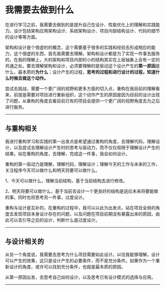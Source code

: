 # 我需要去做到什么

在进行学习之前，我需要去做到的是提升自己在设计、性能优化上的理解和实践能力。设计包括架构应用架构设计、系统架构设计、项目内部结构设计、代码的细节的设计等等方面。

架构和设计是个很虚的的概念，这个需要基于很多的实践和经验去形成相应的能力，这个很虚的东西，首先我需要去理解。架构和设计都是为了实现一件事去服务的，在我的理解上，大的架构和项目内部的小的结构其实在上层抽象上会有一定的共通之处。要去理解架构和设计，必须要理解的是驱动这个设计产生的**第一原因**是什么，最本质的**为什么**；设计产生的过程，**思考的过程和进行设计的过程，知道什么时候去做这个动作。**

尝试去挑战，需要一个更广阔的视野和更多方面的切入点，重构在我目前的理解看来，前提是需要对项目进行重新组织，这个动作产生的原因是因为目前的设计出现了问题，从重构的角度去看目前已有的项目会提供一个更广阔的视野角度去为之后进行服务。

---

## 与重构相关

我进行重构学习和实践的第一出发点是希望通过重构的角度，去理解代码，理解设计，以及尝试去理解设计产生时的思考与驱动力，而不仅仅局限于理解设计产生的结果。站在重构的角度，去理解，完成这一件事，我会如何设计。

重构的第一驱动力是理解，理解代码，理解设计；理解今天的工作与未来的工作，关注程序今天可以做什么和明天将要可以做什么。

1、今天可以做什么，理解当前结构，基于当前结构去进行修改。

2、明天将要可以做什么，基于当前去设计一个更良好的结构是适应未来将要能做的事。同时也将思考另一件事，过度设计。

重构与设计是互补的，在重构的过程中，我可以以此为出发点，站在项目全局的角度去发现项目本身设计存在的问题，以及问题在项目前期没有暴露出来的原因，由此可以去引导之后的设计，判断什么是过度设计。

---

## 与设计相关的

从另一个角度说，我需要去思考为什么项目需要如此设计。以往我能够理解，设计可以产生的效果，这只是设计产生的必要条件，而不是充分条件。如果作为一个重新设计的角度，或许可以找到充分条件，也就是最本质的原因。

从第一原因出发，去思考自己如何设计，以及思考已有设计模式的选择与应用。

---





